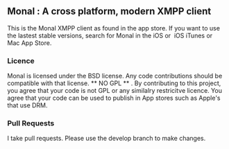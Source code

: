 ## Monal : A cross platform, modern XMPP client 

This is the Monal XMPP client as found in the app store.  If you want to  use the lastest stable versions, search for Monal in the iOS or
<img target="_blank" href="https://itunes.apple.com/us/app/monal-free-xmpp-chat/id317711500/">
iOS iTunes</a> or 
<img target="_blank" href="https://itunes.apple.com/us/app/monal-free-xmpp-chat/id1060957067/">
Mac App Store</a>.

### Licence
Monal is licensed under the BSD license. Any code contributions should be compatible with  that license.  ** NO GPL ** .  By contributing to this project, you agree that your code is not GPL or any similalry restricitve licence. You agree that your code can be used to publish in App stores such as Apple's that use DRM. 

### Pull Requests
I take pull requests. Please  use the develop branch to make changes. 
